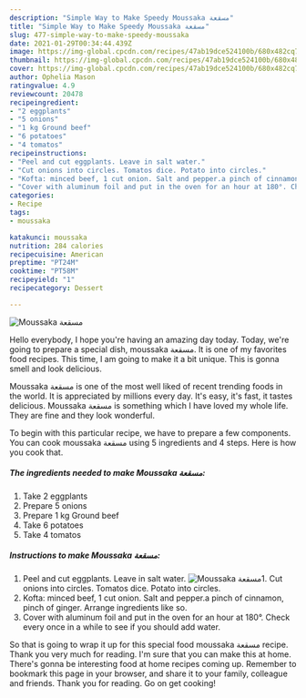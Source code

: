 ```yaml
---
description: "Simple Way to Make Speedy Moussaka مسقعة"
title: "Simple Way to Make Speedy Moussaka مسقعة"
slug: 477-simple-way-to-make-speedy-moussaka
date: 2021-01-29T00:34:44.439Z
image: https://img-global.cpcdn.com/recipes/47ab19dce524100b/680x482cq70/moussaka-مسقعة-recipe-main-photo.jpg
thumbnail: https://img-global.cpcdn.com/recipes/47ab19dce524100b/680x482cq70/moussaka-مسقعة-recipe-main-photo.jpg
cover: https://img-global.cpcdn.com/recipes/47ab19dce524100b/680x482cq70/moussaka-مسقعة-recipe-main-photo.jpg
author: Ophelia Mason
ratingvalue: 4.9
reviewcount: 20478
recipeingredient:
- "2 eggplants"
- "5 onions"
- "1 kg Ground beef"
- "6 potatoes"
- "4 tomatos"
recipeinstructions:
- "Peel and cut eggplants. Leave in salt water."
- "Cut onions into circles. Tomatos dice. Potato into circles."
- "Kofta: minced beef, 1 cut onion. Salt and pepper.a pinch of cinnamon, pinch of ginger. Arrange ingredients like so."
- "Cover with aluminum foil and put in the oven for an hour at 180°. Check every once in a while to see if you should add water."
categories:
- Recipe
tags:
- moussaka

katakunci: moussaka 
nutrition: 284 calories
recipecuisine: American
preptime: "PT24M"
cooktime: "PT58M"
recipeyield: "1"
recipecategory: Dessert

---
```



![Moussaka مسقعة](https://img-global.cpcdn.com/recipes/47ab19dce524100b/680x482cq70/moussaka-مسقعة-recipe-main-photo.jpg)

Hello everybody, I hope you're having an amazing day today. Today, we're going to prepare a special dish, moussaka مسقعة. It is one of my favorites food recipes. This time, I am going to make it a bit unique. This is gonna smell and look delicious.



Moussaka مسقعة is one of the most well liked of recent trending foods in the world. It is appreciated by millions every day. It's easy, it's fast, it tastes delicious. Moussaka مسقعة is something which I have loved my whole life. They are fine and they look wonderful.


To begin with this particular recipe, we have to prepare a few components. You can cook moussaka مسقعة using 5 ingredients and 4 steps. Here is how you cook that.

<!--inarticleads1-->

##### The ingredients needed to make Moussaka مسقعة:

1. Take 2 eggplants
1. Prepare 5 onions
1. Prepare 1 kg Ground beef
1. Take 6 potatoes
1. Take 4 tomatos




<!--inarticleads2-->

##### Instructions to make Moussaka مسقعة:

1. Peel and cut eggplants. Leave in salt water.
<img src="https://img-global.cpcdn.com/steps/374dfc51eb1f060e/160x128cq70/moussaka-مسقعة-recipe-step-1-photo.jpg" alt="Moussaka مسقعة">1. Cut onions into circles. Tomatos dice. Potato into circles.
1. Kofta: minced beef, 1 cut onion. Salt and pepper.a pinch of cinnamon, pinch of ginger. Arrange ingredients like so.
1. Cover with aluminum foil and put in the oven for an hour at 180°. Check every once in a while to see if you should add water.




So that is going to wrap it up for this special food moussaka مسقعة recipe. Thank you very much for reading. I'm sure that you can make this at home. There's gonna be interesting food at home recipes coming up. Remember to bookmark this page in your browser, and share it to your family, colleague and friends. Thank you for reading. Go on get cooking!
